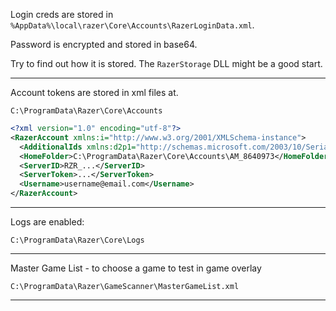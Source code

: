 

Login creds are stored in `%AppData%\local\razer\Core\Accounts\RazerLoginData.xml`.

Password is encrypted and stored in base64.

Try to find out how it is stored. The `RazerStorage` DLL might be a good start.

----------------------

Account tokens are stored in xml files at.

`C:\ProgramData\Razer\Core\Accounts`

``` xml
<?xml version="1.0" encoding="utf-8"?>
<RazerAccount xmlns:i="http://www.w3.org/2001/XMLSchema-instance">
  <AdditionalIds xmlns:d2p1="http://schemas.microsoft.com/2003/10/Serialization/Arrays" i:nil="true" />
  <HomeFolder>C:\ProgramData\Razer\Core\Accounts\AM_8640973</HomeFolder>
  <ServerID>RZR_...</ServerID>
  <ServerToken>...</ServerToken>
  <Username>username@email.com</Username>
</RazerAccount>
```

-------------

Logs are enabled:

`C:\ProgramData\Razer\Core\Logs`

-------------

Master Game List - to choose a game to test in game overlay

`C:\ProgramData\Razer\GameScanner\MasterGameList.xml`

-------------
